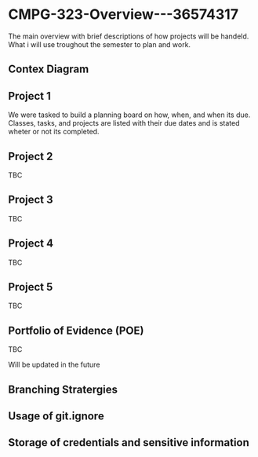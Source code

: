 # CMPG-323-Overview---36574317
The main overview with brief descriptions of how projects will be handeld.
What i will use troughout the semester to plan and work.

## Contex Diagram

## Project 1
We were tasked to build a planning board on how, when, and when its due.
Classes, tasks, and projects are listed with their due dates and is stated wheter or not its completed.

## Project 2
TBC

## Project 3
TBC

## Project 4
TBC

## Project 5
TBC

## Portfolio of Evidence (POE)
TBC

<p>Will be updated in the future

## Branching Stratergies

## Usage of git.ignore

## Storage of credentials and sensitive information
